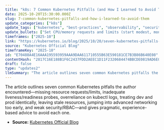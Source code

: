 ```yaml
---
title: "k8s: 7 Common Kubernetes Pitfalls (and How I Learned to Avoid Them)"
date: 2025-10-20T15:30:00.000Z
slug: 7-common-kubernetes-pitfalls-and-how-i-learned-to-avoid-them
update_categories: ["k8s"]
update_tags: ["kubernetes", "best-practices", "observability", "security", "networking", "resource-management", "rbac", "devops"]
update_bullets: ["Set CPU/memory requests and limits (start modest, monitor usage, adjust; use HPA where appropriate).", "Add simple liveness, readiness and startup probes (e.g., an HTTP /healthz) to avoid premature traffic and detect hung containers.", "Centralize logs with Fluentd/Fluent Bit or OpenTelemetry; pair logs with Prometheus metrics and consider Jaeger for tracing.", "Differentiate environments: use kustomize/overlays, separate ConfigMaps/Secrets (Sealed Secrets for confidentiality), and plan for prod scale.", "Label resources with owner/purpose, regularly audit namespaces, enable garbage collection and use policy automation (e.g., Kyverno) to remove stale objects.", "Learn core Kubernetes networking (Pod-to-Pod, ClusterIP, DNS, basic ingress) before adopting service meshes or advanced CNIs; start with a simple ingress controller.", "Harden security: use RBAC with least privilege, pin image versions (avoid :latest), enforce Pod security policies/Admission (Pod Security Admission, Kyverno, OPA Gatekeeper) and avoid running containers as root."]
timeframes: ["2025-10"]
link: "https://kubernetes.io/blog/2025/10/20/seven-kubernetes-pitfalls-and-how-to-avoid/"
source: "Kubernetes Official Blog"
timeframeKey: "2025-10"
id: "E70488A4E16AAA195593959AAA9DAA611710555B63E590181CE7B3B86B640E08"
contentHash: "2817C16E188B1F6C2437FDD2AEEC1D11F2320684474BBCDE0819AD6E01E780E7"
draft: false
type: "updates2"
llmSummary: "The article outlines seven common Kubernetes pitfalls the author encountered—missing resource requests/limits, inadequate liveness/readiness probes, overreliance on kubectl logs, treating dev and prod identically, leaving stale resources, jumping into advanced networking too early, and weak security/RBAC—and gives pragmatic, experience-based advice to avoid each one."
---
```


The article outlines seven common Kubernetes pitfalls the author encountered—missing resource requests/limits, inadequate liveness/readiness probes, overreliance on kubectl logs, treating dev and prod identically, leaving stale resources, jumping into advanced networking too early, and weak security/RBAC—and gives pragmatic, experience-based advice to avoid each one.

- **Source:** [Kubernetes Official Blog](https://kubernetes.io/blog/2025/10/20/seven-kubernetes-pitfalls-and-how-to-avoid/)
